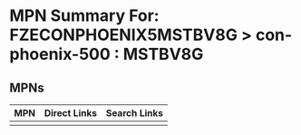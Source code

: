 



# MPN Summary For: FZECONPHOENIX5MSTBV8G > con-phoenix-500 : MSTBV8G

## MPNs
  

|MPN|Direct Links|Search Links|
| :--- | :--- | :--- |
||||
